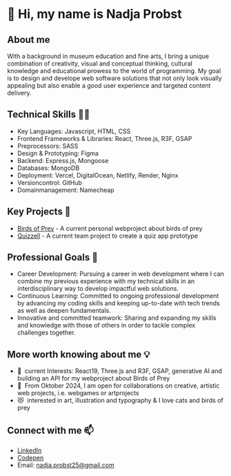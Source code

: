 👋 Hi, my name is Nadja Probst
======================
About me
--------------------------
With a background in museum education and fine arts, I bring a unique combination of creativity, visual and conceptual thinking, cultural knowledge and educational prowess to the world of programming. My goal is to design and develope web software solutions that not only look visually appealing but also enable a good user experience and targeted content delivery. 

Technical Skills 👩‍🔧
--------------------------
* Key Languages: Javascript, HTML, CSS
* Frontend Frameworks & Libraries: React, Three.js, R3F, GSAP
* Preprocessors: SASS
* Design & Prototyping: Figma
* Backend: Express.js, Mongoose
* Databases: MongoDB
* Deployment: Vercel, DigitalOcean, Netlify, Render, Nginx
* Versioncontrol: GitHub
* Domainmanagement: Namecheap

Key Projects 🌟
--------------------------
* [Birds of Prey](https://github.com/nadjascodejourney/birdsOfPrey-Project) - A current personal webproject about birds of prey 
* [Quizzell](https://github.com/nadjascodejourney/quizproject) - A current team project to create a quiz app prototype

Professional Goals 🚀
-------------------------- 
* Career Development: Pursuing a career in web development where I can combine my previous experience with my technical skills in an interdisciplinary way to develop impactful web solutions.
* Continuous Learning: Committed to ongoing professional development by advancing my coding skills and keeping up-to-date with tech trends as well as deepen fundamentals.
* Innovative and committed teamwork: Sharing and expanding my skills and knowledge with those of others in order to tackle complex challenges together.

More worth knowing about me 💡
--------------------------
* 🧠  current Interests: React19, Three.js and R3F, GSAP, generative AI and building an API for my webproject about Birds of Prey
* 🤝  From Oktober 2024, I am open for collaborations on creative, artistic web projects, i.e. webgames or artprojects
* 😻  interested in art, illustration and typography & I love cats and birds of prey
  
Connect with me 📫
--------------------------
* [LinkedIn](https://www.linkedin.com/in/nadja-probst/)
* [Codepen](https://codepen.io/Nadja-Probst)
* Email: nadja.probst25@gmail.com

